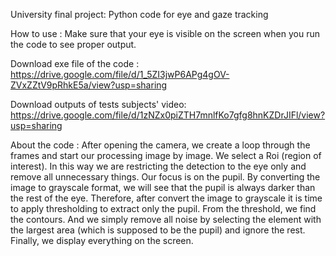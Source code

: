 University final project: Python code for eye and gaze tracking

How to use : 
Make sure that your eye is visible on the screen when you run the code to see proper output.

Download exe file of the code :
https://drive.google.com/file/d/1_5ZI3jwP6APg4gOV-ZVxZZtV9pRhkE5a/view?usp=sharing

Download outputs of tests subjects' video:
https://drive.google.com/file/d/1zNZx0piZTH7mnlfKo7gfg8hnKZDrJIFl/view?usp=sharing

About the code : 
After opening the camera, we create a loop through the frames and start our processing image by image.
We select a Roi (region of interest). In this way we are restricting the detection to the eye only and remove all unnecessary things.
Our focus is on the pupil. By converting the image to grayscale format, we will see that the pupil is always darker than the rest of the eye.
Therefore, after convert the image to grayscale it is time to apply thresholding to extract only the pupil.
From the threshold, we find the contours. And we simply remove all noise by selecting the element with the largest area (which is supposed to be the pupil) and ignore the rest. Finally, we display everything on the screen.

